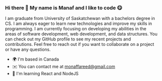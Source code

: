 ### Hi there 👋 My name is Manaf and I like to code 😋
I am graduate from University of Saskatchewan with a bachelors degree in CS. I am always eager to learn new technologies and improve my skills in programming.
I am currently focusing on developing my abilities in the areas of software development, web development, and data structures. You can check out my GitHub profile to see my recent projects and contributions.
Feel free to reach out if you want to collaborate on a project or have any questions.
* 🌍  I'm based in Canada
* ✉️  You can contact me at monaffareed@gmail.com
* 🧠  I'm learning React and NodeJS
<!--
**Manaf-Bargash/Manaf-Bargash** is a ✨ _special_ ✨ repository because its `README.md` (this file) appears on your GitHub profile.

Here are some ideas to get you started:

- 🔭 I’m currently working on ...
- 🌱 I’m currently learning ...
- 👯 I’m looking to collaborate on ...
- 🤔 I’m looking for help with ...
- 💬 Ask me about ...
- 📫 How to reach me: ...
- 😄 Pronouns: ...
- ⚡ Fun fact: ...
-->

